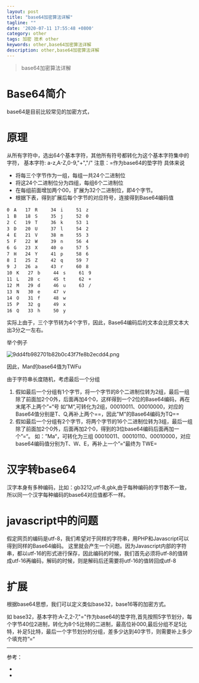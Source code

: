 ```yaml
---
layout: post
title: "base64加密算法详解"
tagline: ""
date: '2020-07-11 17:55:48 +0800'
category: other
tags: 加密 技术 other
keywords: other,base64加密算法详解
description: other,base64加密算法详解
---
```

> base64加密算法详解

# Base64简介
base64是目前比较常见的加密方式，

# 原理
从所有字符中，选出64个基本字符，其他所有符号都转化为这个基本字符集中的字符，
基本字符:
a-z,A-Z,0-9,"+","/"
注意：=作为base64的垫字符
具体来说
* 将每三个字节作为一组，每组一共24个二进制位
* 将这24个二进制位分为四组，每组6个二进制位
* 在每组前面增加两个00，扩展为32个二进制位，即4个字节。
* 根据下表，得到扩展后每个字节的对应符号，连接得到Base64编码值
```
0　A　　17　R　　　34　i　　　51　z
1　B　　18　S　　　35　j　　　52　0
2　C　　19　T　　　36　k　　　53　1
3　D　　20　U　　　37　l　　　54　2
4　E　　21　V　　　38　m　　　55　3
5　F　　22　W　　　39　n　　　56　4
6　G　　23　X　　　40　o　　　57　5
7　H　　24　Y　　　41　p　　　58　6
8　I　　25　Z　　　42　q　　　59　7
9　J　　26　a　　　43　r　　　60　8
10　K　　27　b　　　44　s　　　61　9
11　L　　28　c　　　45　t　　　62　+
12　M　　29　d　　　46　u　　　63　/
13　N　　30　e　　　47　v
14　O　　31　f　　　48　w　　　
15　P　　32　g　　　49　x
16　Q　　33　h　　　50　y
```
实际上由于，三个字节转为4个字节，因此，Base64编码后的文本会比原文本大出3分之一左右。

举个例子

![9dd4fb982701b82b0c43f7fe8b2ecdd4.png](evernotecid://E0121F0C-B75F-455F-9108-32AE40B2DDE2/appyinxiangcom/23590736/ENResource/p10)

因此，Man的base64值为TWFu

由于字符串长度随机，考虑最后一个分组

1. 假如最后一个分组有1个字节，将一个字节的8个二进制位转为2组，最后一组除了前面加2个0外，后面再加4个0，这样得到一个2位的Base64编码，再在末尾不上两个”=“号
    如”M“,可转化为2组，00010011、00010000，对应的Base64值分别是T、Q,再补上两个==，因此"M"的Base64编码为TQ==
2. 假如最后一个分组有2个字节，将两个字节的16个二进制位转为3组，最后一组除了前面加2个0外，后面再加2个0，得到的3位base64编码后面再加一个”=“。
    如：”Ma“，可转化为三组 00010011、00010110、00010000，对应base64编码值分别为T、W、E，再补上一个”=“最终为 TWE=

# 汉字转base64
汉字本身有多种编码，比如：gb3212,utf-8,gbk,由于每种编码的字节数不一致，所以同一个汉字每种编码的base64对应值都不一样。

# javascript中的问题
假定网页的编码是utf-8，我们希望对于同样的字符串，用PHP和Javascript可以得到同样的Base64编码。
这里就会产生一个问题。因为Javascript内部的字符串，都以utf-16的形式进行保存，因此编码的时候，我们首先必须将utf-8的值转成utf-16再编码，解码的时候，则是解码后还需要将utf-16的值转回成utf-8
# 扩展
根据base64思想，我们可以定义类似base32，base16等的加密方式。

如 base32，基本字符:A-Z,2-7,"="作为base64的垫字符,首先按照5字节划分，每个字节40位2进制，转化为8个5比特的二进制，最高位补000,最后分组不足5比特，补足5比特，最后一个字节划分的分组，差多少达到40字节，则需要补上多少个填充符”=“

---
参考：
- []()
- []()

